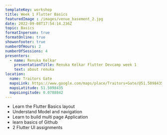 ```yaml
---
templateKey: workshop
title: Week 1 Flutter Basics
featuredImage : /images/venue_basement_2.jpg
date: 2022-09-08T17:54:14.236Z
topic: Basics
formatInperson: true
formatOnline: true
showonfooter: true
numberOfHours: 2
numberOfSessions: 4
presenters:
  - name: Renuka Kelkar
    presentationTitle: Renuka Kelkar Flutter Devcamp week 1
    text: about renuka
location:
  name: Traitors Gate
  mapsLink: https://www.google.com/maps/place/Traitors+Gate/@51.5098435,-0.0788842,19z/data=!4m5!3m4!1s0x4876030dd752a1c5:0x4a35f7c87ee9c96!8m2!3d51.5098435!4d-0.0784241
  mapsLatitude: 51.5098435
  mapsLongitude: 0.0788842
---
```

- Learn the Flutter Basics layout
- Understand Model and navigation
- Learn to build multi page Application
- learn basics of Github
- 2 Flutter UI assignments
